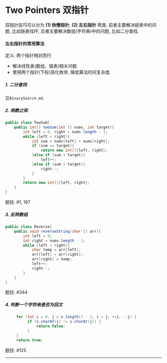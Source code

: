 # Two Pointers 双指针

双指针技巧可以分为 **(1) 快慢指针**; **(2) 左右指针** 两类, 前者主要解决链表中的问题, 比如链表找环; 
后者主要解决数组(字符串)中的问题, 比如二分查找.

#### 左右指针的常用算法

定义: 两个指针相对而行

* 解决线性表(数组、链表)相关问题.
* 使用两个指针(下标)简化枚举, 降低算法时间复杂度.

##### 1. 二分查找

见`BinarySearch.md`.

##### 2. 两数之和
   
```java
public class TwoSum{
    public int[] twoSum(int [] nums, int target){
        int left = 0, right = nums.length - 1;
        while (left < right){
            int sum = nums[left] + nums[right];
            if (sum == target){
                return new int[]{left, right};
            }else if (sum < target){
                left++;
            }else if (sum > target){
                right--;
            }
        }
        return new int[]{left, right};
    }
}
```

题目: #1, 167

##### 3. 反转数组

```java
public class Reverse{
    public void reverseString(char [] arr){
        int left = 0;
        int right = nums.length - 1;
        while (left < right){
            char temp = arr[left];
            arr[left] = arr[right];
            arr[right] = temp;
            left++;
            right--;
        }
    }
}
```

题目: #344

##### 4. 判断一个字符串是否为回文

```java
     for (int i = 0, j = s.length() - 1; i < j; ++i, --j) {
          if (s.charAt(i) != s.charAt(j)) {
              return false;
          }
     }
     return true;
```

题目: #125

---
